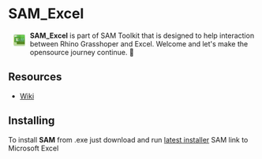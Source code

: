 # SAM_Excel 

<a href="https://github.com/HoareLea/SAM_Excel"><img src="https://github.com/HoareLea/SAM_Excel/blob/master/Grasshopper/SAM.Core.Grasshopper.Excel/Resources/SAM_Excel.png" align="left" hspace="10" vspace="6"></a>

**SAM_Excel** is part of SAM Toolkit that is designed to help interaction between Rhino Grasshoper and Excel. Welcome and let's make the opensource journey continue. :handshake:

## Resources
* [Wiki](https://github.com/HoareLea/SAM_Excel/wiki)

## Installing

To install **SAM** from .exe just download and run [latest installer](https://github.com/HoareLea/SAM_Deploy/releases)
SAM link to Microsoft Excel
